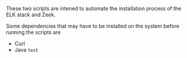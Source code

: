 These two scripts are intened to automate the installation process of the ELK stack and Zeek.

Some dependencies that may have to be installed on the system before running the scripts are 

- Curl
- Java
```test```
